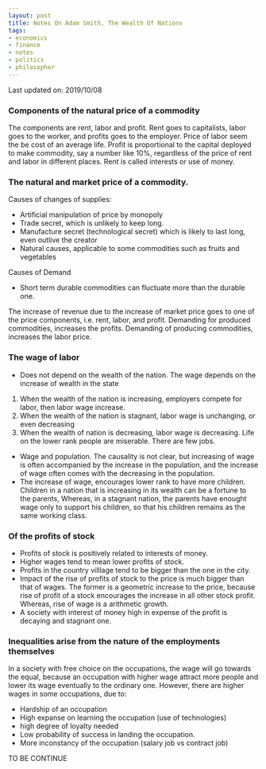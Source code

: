 ```yaml
---
layout: post
title: Notes On Adam Smith, The Wealth Of Nations
tags:
- economics
- finance
- notes
- politics
- philosopher
---
```


Last updated on: 2019/10/08

### Components of the natural price of a commodity
The components are rent, labor and profit. Rent goes to capitalists, labor goes to the worker, and profits goes to the employer. Price of labor seem the be cost of an average life. Profit is proportional to the capital deployed to make commodity, say a number like 10%, regardless of the price of rent and labor in different places. Rent is called interests or use of money.

### The natural and market price of a commodity.
Causes of changes of supplies:
- Artificial manipulation of price by monopoly
- Trade secret, which is unlikely to keep long.
- Manufacture secret (technological secret) which is likely to last long, even outlive the creator
- Natural causes, applicable to some commodities such as fruits and vegetables

Causes of Demand
- Short term durable commodities can fluctuate more than the durable one.

The increase of revenue due to the increase of market price goes to one of the price components, i.e. rent, labor, and profit. Demanding for produced commodities, increases the profits. Demanding of producing commodities, increases the labor price.

### The wage of labor
- Does not depend on the wealth of the nation. The wage depends on the increase of wealth in the state
1. When the wealth of the nation is increasing, employers compete for labor, then labor wage increase.
2. When the wealth of the nation is stagnant, labor wage is unchanging, or even decreasing
3. When the wealth of nation is decreasing, labor wage is decreasing. Life on the lower rank people are miserable. There are few jobs.
- Wage and population. The causality is not clear, but increasing of wage is often accompanied by the increase in the population, and the increase of wage often comes with the decreasing in the population.
- The increase of wage, encourages lower rank to have more children. Children in a nation that is increasing in its wealth can be a fortune to the parents, Whereas, in a stagnant nation, the parents have enought wage only to support his children, so that his children remains as the same working class.

### Of the profits of stock
- Profits of stock is positively related to interests of money.
- Higher wages tend to mean lower profits of stock.
- Profits in the country villlage tend to be bigger than the one in the city.
- Impact of the rise of profits of stock to the price is much bigger than that of wages. The former is a geometric increase to the price, because rise of profit of a stock encourages the increase in all other stock profit. Whereas, rise of wage is a arithmetic growth.
- A society with interest of money high in expense of the profit is decaying and stagnant one.

### Inequalities arise from the nature of the employments themselves
In a society with free choice on the occupations, the wage will go towards the equal, because an occupation with higher wage attract more people and lower its wage eventually to the ordinary one. However, there are higher wages in some occupations, due to:
- Hardship of an occupation
- High expanse on learning the occupation (use of technologies)
- high degree of loyalty needed
- Low probability of success in landing the occupation.
- More inconstancy of the occupation (salary job vs contract job)

TO BE CONTINUE




